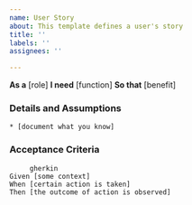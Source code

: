 ```yaml
---
name: User Story
about: This template defines a user's story
title: ''
labels: ''
assignees: ''

---
```


**As a** [role]
**I need** [function]
**So that** [benefit]


### Details and Assumptions
    * [document what you know]


### Acceptance Criteria
         gherkin
    Given [some context]
    When [certain action is taken]
    Then [the outcome of action is observed]
